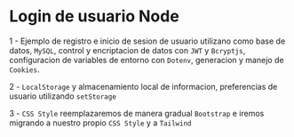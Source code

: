 # Login de usuario Node
<!-- https://youtube.com/playlist?list=PLrAw40DbN0l2gSLR8enPdvJNxExzbt3TF&si=XbnnYP5aIPrIwzQC -->

1 - Ejemplo de registro e inicio de sesion de usuario utilizano como base de datos, `MySQL`, control y encriptacion de datos con `JWT` y `Bcryptjs`, configuracion de variables de entorno con `Dotenv`, generacion y manejo de `Cookies`.

2 - `LocalStorage` y almacenamiento local de informacion, preferencias de usuario utilizando `setStorage`

3 - `CSS Style` reemplazaremos de manera gradual `Bootstrap` e iremos migrando a nuestro propio `CSS Style` y a `Tailwind`

